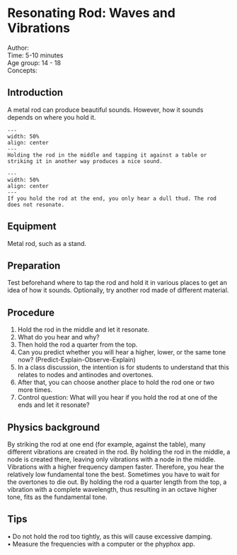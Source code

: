 

# Resonating Rod: Waves and Vibrations

Author:     \
Time:	5-10 minutes\
Age group:	14 - 18\
Concepts:	

## Introduction
A metal rod can produce beautiful sounds. However, how it sounds depends on where you hold it.

```{figure} demo81_2_figure1.JPG
---
width: 50%
align: center 
---
Holding the rod in the middle and tapping it against a table or striking it in another way produces a nice sound.
```


```{figure} demo81_2_figure2.JPG
---
width: 50%
align: center 
---
If you hold the rod at the end, you only hear a dull thud. The rod does not resonate.
```


## Equipment
Metal rod, such as a stand.

## Preparation
Test beforehand where to tap the rod and hold it in various places to get an idea of how it sounds. Optionally, try another rod made of different material.

## Procedure
1. Hold the rod in the middle and let it resonate.
2. What do you hear and why?
3. Then hold the rod a quarter from the top.
4. Can you predict whether you will hear a higher, lower, or the same tone now? (Predict-Explain-Observe-Explain)
5. In a class discussion, the intention is for students to understand that this relates to nodes and antinodes and overtones.
6. After that, you can choose another place to hold the rod one or two more times.
7. Control question: What will you hear if you hold the rod at one of the ends and let it resonate?

## Physics background
By striking the rod at one end (for example, against the table), many different vibrations are created in the rod. By holding the rod in the middle, a node is created there, leaving only vibrations with a node in the middle. Vibrations with a higher frequency dampen faster. Therefore, you hear the relatively low fundamental tone the best. Sometimes you have to wait for the overtones to die out.
By holding the rod a quarter length from the top, a vibration with a complete wavelength, thus resulting in an octave higher tone, fits as the fundamental tone.

## Tips
• Do not hold the rod too tightly, as this will cause excessive damping. \
• Measure the frequencies with a computer or the phyphox app.